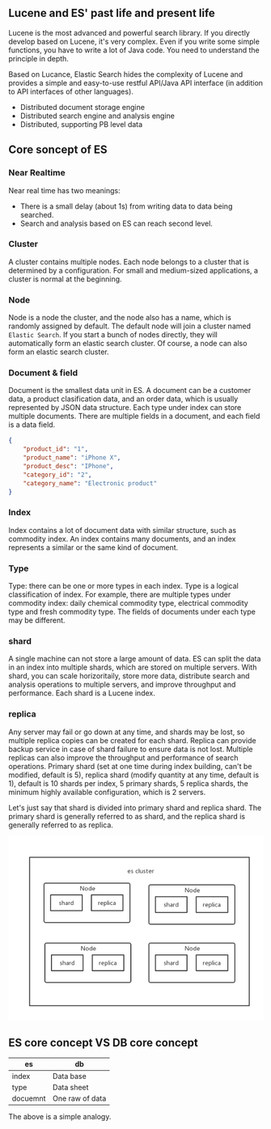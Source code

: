 ## Lucene and ES' past life and present life
Lucene is the most advanced and powerful search library. If you directly develop based on Lucene, it's very complex. Even if you write some simple functions, you have to write a lot of Java code. You need to understand the principle in depth.

Based on Lucance, Elastic Search hides the complexity of Lucene and provides a simple and easy-to-use restful API/Java API interface (in addition to API interfaces of other languages).

- Distributed document storage engine
- Distributed search engine and analysis engine
- Distributed, supporting PB level data

## Core soncept of ES
### Near Realtime
Near real time has two meanings:

- There is a small delay (about 1s) from writing data to data being searched.
- Search and analysis based on ES can reach second level.

### Cluster
A cluster contains multiple nodes. Each node belongs to a cluster that is determined by a configuration. For small and medium-sized applications, a cluster is normal at the beginning.

### Node
Node is a node the cluster, and the node also has a name, which is randomly assigned by default. The default node will join a cluster named `Elastic Search`. If you start a bunch of nodes directly, they will automatically form an elastic search cluster. Of course, a node can also form an elastic search cluster.

### Document & field
Document is the smallest data unit in ES. A document can be a customer data, a product clasification data, and an order data, which is usually represented by JSON data structure. Each type under index can store multiple documents. There are multiple fields in a document, and each field is a data field.

```json
{
    "product_id": "1",
    "product_name": "iPhone X",
    "product_desc": "IPhone",
    "category_id": "2",
    "category_name": "Electronic product"
}
```

### Index
Index contains a lot of document data with similar structure, such as commodity index. An index contains many documents, and an index represents a similar or the same kind of document.

### Type
Type: there can be one or more types in each index. Type is a logical classification of index. For example, there are multiple types under commodity index: daily chemical commodity type, electrical commodity type and fresh commodity type. The fields of documents under each type may be different.

### shard
A single machine can not store a large amount of data. ES can split the data in an index into multiple shards, which are stored on multiple servers. With shard, you can scale horizoritaily, store more data, distribute search and analysis operations to multiple servers, and improve throughput and performance. Each shard is a Lucene index.

### replica
Any server may fail or go down at any time, and shards may be lost, so multiple replica copies can be created for each shard. Replica can provide backup service in case of shard failure to ensure data is not lost. Multiple replicas can also improve the throughput and performance of search operations. Primary shard (set at one time during index building, can't be modified, default is 5), replica shard (modify quantity at any time, default is 1), default is 10 shards per index, 5 primary shards, 5 replica shards, the minimum highly available configuration, which is 2 servers.

Let's just say that shard is divided into primary shard and replica shard. The primary shard is generally referred to as shard, and the replica shard is generally referred to as replica.

![es-cluster-0](/images/es-cluster-0.png)

## ES core concept VS DB core concept
| es | db |
|---|---|
| index | Data base |
| type | Data sheet |
| docuemnt | One raw of data |

The above is a simple analogy.